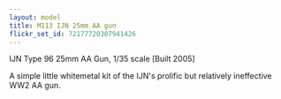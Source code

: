 ```yaml
---
layout: model
title: M113 IJN 25mm AA gun
flickr_set_id: 72177720307941426
---
```


IJN Type 96 25mm AA Gun, 1/35 scale
[Built 2005]

A simple little whitemetal kit of the IJN&#39;s prolific but relatively ineffective WW2 AA gun.


